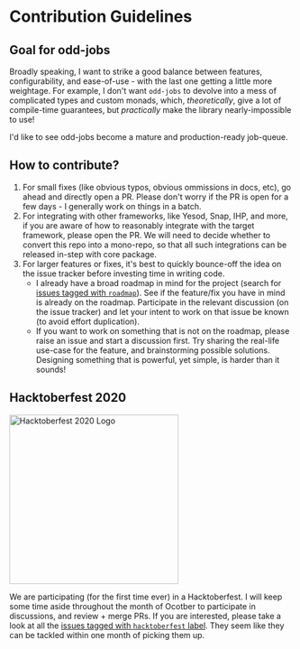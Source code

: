 # Contribution Guidelines

## Goal for odd-jobs

Broadly speaking, I want to strike a good balance between features, configurability, and ease-of-use - with the last one getting a little more weightage. For example, I don't want `odd-jobs` to devolve into a mess of complicated types and custom monads, which, _theoretically_, give a lot of compile-time guarantees, but _practically_ make the library nearly-impossible to use!

I'd like to see odd-jobs become a mature and production-ready job-queue.

## How to contribute?

1. For small fixes (like obvious typos, obvious ommissions in docs, etc), go ahead and directly open a PR. Please don't worry if the PR is open for a few days - I generally work on things in a batch.
2. For integrating with other frameworks, like Yesod, Snap, IHP, and more, if you are aware of how to reasonably integrate with the target framework, please open the PR. We will need to decide whether to  convert this repo into a mono-repo, so that all such integrations can be released in-step with core package.
3. For larger features or fixes, it's best to quickly bounce-off the idea on the issue tracker before investing time in writing code. 
    - I already have a broad roadmap in mind for the project (search for [issues tagged with `roadmap`](https://github.com/saurabhnanda/odd-jobs/issues?q=is%3Aissue+is%3Aopen+label%3Aroadmap)). See if the feature/fix you have in mind is already on the roadmap. Participate in the relevant discussion (on the issue tracker) and let your intent to work on that issue be known (to avoid effort duplication).
    - If you want to work on something that is not on the roadmap, please raise an issue and start a discussion first. Try sharing the real-life use-case for the feature, and brainstorming possible solutions. Designing something that is powerful, yet simple, is harder than it sounds!

## Hacktoberfest 2020

<img src="https://hacktoberfest.digitalocean.com/assets/HF-full-logo-b05d5eb32b3f3ecc9b2240526104cf4da3187b8b61963dd9042fdc2536e4a76c.svg" width="300" title="Hacktoberfest 2020 Logo" />

We are participating (for the first time ever) in a Hacktoberfest. I will keep some time aside throughout the month of Ocotber to participate in discussions, and review + merge PRs. If you are interested, please take a look at all the [issues tagged with `hacktoberfest` label](https://github.com/saurabhnanda/odd-jobs/issues?q=is%3Aissue+is%3Aopen+label%3Ahacktoberfest). They seem like they can be tackled within one month of picking them up.
